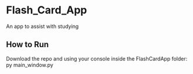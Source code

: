 # Flash_Card_App
An app to assist with studying


## How to Run
Download the repo and using your console inside the FlashCardApp folder: py main_window.py
